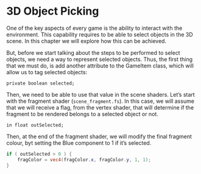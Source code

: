 # 3D Object Picking

One of the key aspects of every game is the ability to interact with the environment. This capability requires to be able to select objects in the 3D scene. In this chapter we will explore how this can be achieved.

But, before we start talking about the steps to be performed to select objects, we need a way to represent selected objects. Thus, the first thing that we must do, is add another attribute to the GameItem class, which will allow us to tag selected objects:

```private boolean selected;```

Then, we need to be able to use that value in the scene shaders. Let’s start with the fragment shader (```scene_fragment.fs```). In this case, we will assume that we will receive a flag, from the vertex shader, that will determine if the fragment to be rendered belongs to a selected object or not.

```in float outSelected;``` 

Then, at the end of the fragment shader, we will modify the final fragment colour, byt setting the Blue component to 1 if it’s selected.

```glsl
if ( outSelected > 0 ) {
    fragColor = vec4(fragColor.x, fragColor.y, 1, 1);
}
```
